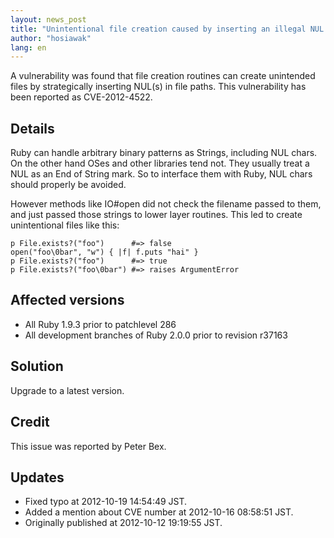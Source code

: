```yaml
---
layout: news_post
title: "Unintentional file creation caused by inserting an illegal NUL character (CVE-2012-4522)"
author: "hosiawak"
lang: en
---
```


A vulnerability was found that file creation routines can create
unintended files by strategically inserting NUL(s) in file paths. This
vulnerability has been reported as CVE-2012-4522.

## Details

Ruby can handle arbitrary binary patterns as Strings, including NUL
chars. On the other hand OSes and other libraries tend not. They usually
treat a NUL as an End of String mark. So to interface them with Ruby,
NUL chars should properly be avoided.

However methods like IO#open did not check the filename passed to them,
and just passed those strings to lower layer routines. This led to
create unintentional files like this:

    p File.exists?("foo")      #=> false
    open("foo\0bar", "w") { |f| f.puts "hai" }
    p File.exists?("foo")      #=> true
    p File.exists?("foo\0bar") #=> raises ArgumentError

## Affected versions

* All Ruby 1.9.3 prior to patchlevel 286
* All development branches of Ruby 2.0.0 prior to revision r37163

## Solution

Upgrade to a latest version.

## Credit

This issue was reported by Peter Bex.

## Updates

* Fixed typo at 2012-10-19 14:54:49 JST.
* Added a mention about CVE number at 2012-10-16 08:58:51 JST.
* Originally published at 2012-10-12 19:19:55 JST.

